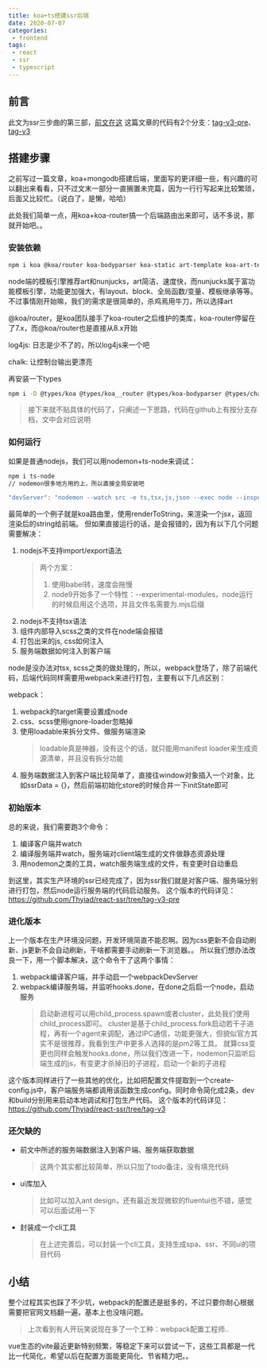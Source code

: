 ```yaml
---
title: koa+ts搭建ssr后端
date: 2020-07-07
categories:
 - frontend
tags:
 - react
 - ssr
 - typescript
---
```


## 前言
此文为ssr三步曲的第三部，[前文在这](https://www.thyiad.top/_posts/2020-06-18-%E4%BD%BF%E7%94%A8react-router+hooks%E6%90%AD%E5%BB%BA%E5%9F%BA%E7%A1%80%E6%A1%86%E6%9E%B6.html)
这篇文章的代码有2个分支：[tag-v3-pre](https://github.com/Thyiad/react-ssr/tree/tag-v3-pre)、[tag-v3](https://github.com/Thyiad/react-ssr/tree/tag-v3)

## 搭建步骤
之前写过一篇文章，koa+mongodb搭建后端，里面写的更详细一些，有兴趣的可以翻出来看看，只不过文末一部分一直搁置未完篇，因为一行行写起来比较繁琐，后面又比较忙。（说白了，是懒，哈哈）

此处我们简单一点，用koa+koa-router搞一个后端路由出来即可，话不多说，那就开始吧。。

### 安装依赖
``` bash
npm i koa @koa/router koa-bodyparser koa-static art-template koa-art-template log4js chalk
```
node端的模板引擎推荐art和nunjucks，art简洁、速度快，而nunjucks属于富功能模板引擎，功能更加强大，有layout、block、全局函数/变量、模板继承等等。
不过事情刚开始嘛，我们的需求是很简单的，杀鸡焉用牛刀，所以选择art

@koa/router，是koa团队接手了koa-router之后维护的类库，koa-router停留在了7.x，而@koa/router也是直接从8.x开始

log4js: 日志是少不了的，所以log4js来一个吧

chalk: 让控制台输出更漂亮

再安装一下types
``` bash
npm i -D @types/koa @types/koa__router @types/koa-bodyparser @types/chalk
```

> 接下来就不贴具体的代码了，只阐述一下思路，代码在github上有按分支存档，文中会对应说明

### 如何运行
如果是普通nodejs，我们可以用nodemon+ts-node来调试：
``` bash
npm i ts-node
// nodemon很多地方用的上，所以直接全局安装吧
```
``` js
"devServer": "nodemon --watch src -e ts,tsx,js,json --exec node --inspect=127.0.0.1:9229 -r ts-node/register ./src/server/app.ts",
```

最简单的一个例子就是koa路由里，使用renderToString，来渲染一个jsx，返回渲染后的string给前端。
但如果直接运行的话，是会报错的，因为有以下几个问题需要解决：
1. nodejs不支持import/export语法
    > 两个方案：
    > 1. 使用babel转，速度会拖慢
    > 2. node9开始多了一个特性：--experimental-modules，node运行的时候启用这个选项，并且文件名需要为.mjs后缀
2. nodejs不支持tsx语法
3. 组件内部导入scss之类的文件在node端会报错
4. 打包出来的js, css如何注入
5. 服务端数据如何注入到客户端

node是没办法对tsx, scss之类的做处理的，所以，webpack登场了，除了前端代码，后端代码同样需要用webpack来进行打包，主要有以下几点区别：

webpack：
1. webpack的target需要设置成node
2. css、scss使用ignore-loader忽略掉
3. 使用loadable来拆分文件、做服务端渲染
    > loadable真是神器，没有这个的话，就只能用manifest loader来生成资源清单，并且没有拆分功能
4. 服务端数据注入到客户端比较简单了，直接往window对象插入一个对象，比如ssrData = {}，然后前端初始化store的时候合并一下initState即可

### 初始版本
总的来说，我们需要跑3个命令：
1. 编译客户端并watch
2. 编译服务端并watch，服务端对client端生成的文件做静态资源处理
3. 用nodemon之类的工具，watch服务端生成的文件，有变更时自动重启

到这里，其实生产环境的ssr已经完成了，因为ssr我们就是对客户端、服务端分别进行打包，然后node运行服务端的代码启动服务。
这个版本的代码详见：https://github.com/Thyiad/react-ssr/tree/tag-v3-pre

### 进化版本
上一个版本在生产环境没问题，开发环境简直不能忍啊。因为css更新不会自动刷新、js更新不会自动刷新，干啥都需要手动刷新一下浏览器。。
所以我们想办法改良一下，用一个脚本解决，这个命令干了这两个事情：
1. webpack编译客户端，并手动启一个webpackDevServer
2. webpack编译服务端，并监听hooks.done，在done之后启一个node，启动服务
    > 启动新进程可以用child_process.spawn或者cluster，此处我们使用child_process即可。
    > cluster是基于child_process.fork启动若干子进程，再有一个agent来调配，通过IPC通信，功能更强大，但貌似官方其实不是很推荐，我看到生产中更多人选择的是pm2等工具。
    > 就算css变更也同样会触发hooks.done，所以我们改进一下，nodemon只监听后端生成的js，有变更才杀掉旧的子进程，启动一个新的子进程

这个版本同样进行了一些其他的优化，比如把配置文件提取到一个create-config.js中，客户端服务端都调用该函数生成config。同时命令简化成2条，dev和build分别用来启动本地调试和打包生产代码。
这个版本的代码详见：https://github.com/Thyiad/react-ssr/tree/tag-v3

### 还欠缺的
- 前文中所述的服务端数据注入到客户端、服务端获取数据
    > 这两个其实都比较简单，所以只加了todo备注，没有填充代码
- ui库加入
    > 比如可以加入ant design，还有最近发现微软的fluentui也不错，感觉可以后面试用一下
- 封装成一个cli工具
    > 在上述完善后，可以封装一个cli工具，支持生成spa、ssr、不同ui的项目代码

## 小结
整个过程其实也踩了不少坑，webpack的配置还是挺多的，不过只要你耐心根据需要把官网文档翻一遍，基本上也没啥问题。
> 上次看到有人开玩笑说现在多了一个工种：webpack配置工程师..

vue生态的vite最近更新特别频繁，等稳定下来可以尝试一下，这些工具都是一代比一代简化，希望以后在配置方面能更简化、节省精力吧。。
